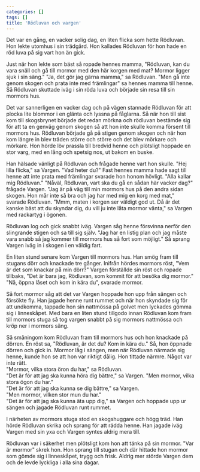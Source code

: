 ```yaml
---
categories: []
tags: []
title: 'Rödluvan och vargen'
---
```


Det var en gång, en vacker solig dag, en liten flicka som hette Rödluvan. Hon lekte utomhus i sin trädgård. Hon kallades Rödluvan för hon hade en röd luva på sig vart hon än gick.

Just när hon lekte som bäst så ropade hennes mamma, "Rödluvan, kan du vara snäll och gå till mormor med den här korgen med mat? Mormor ligger sjuk i sin säng." "Ja, det gör jag gärna mamma," sa Rödluvan. "Men gå inte genom skogen och prata inte med främlingar" sa hennes mamma till henne. Så Rödluvan skuttade iväg i sin röda luva och började sin resa till sin mormors hus.

Det var sannerligen en vacker dag och på vägen stannade Rödluvan för att plocka lite blommor i en glänta och lyssna på fåglarna. Så när hon till sist kom till skogsbrynet började det redan mörkna och rödluvan bestämde sig för att ta en genväg genom skogen så att hon inte skulle komma försent till mormors hus.
Rödluvan började gå på stigen genom skogen och när hon kom längre in blev träden större och större och det blev mörkare och mörkare. Hon hörde löv prassla till bredvid henne och plötsligt hoppade en stor varg, med en lång och spetsig nos, ut bakom en buske.

Han hälsade vänligt på Rödluvan och frågade henne vart hon skulle. "Hej lilla flicka," sa Vargen. "Vad heter du?" Fast hennes mamma hade sagt till henne att inte prata med främlingar svarade hon honom hövligt. "Alla kallar mig Rödluvan." "Nåväl, Rödluvan, vart ska du gå en sådan här vacker dag?" frågade Vargen. "Jag är på väg till min mormors hus på den andra sidan skogen. Hon mår inte så bra och jag har med mig en korg med mat," svarade Rödluvan. "Mmm, maten i korgen ser väldigt god ut. Då är det kanske bäst att du skyndar dig, du vill ju inte låta mormor vänta," sa Vargen med rackartyg i ögonen. 

Rödluvan log och gick snabbt iväg. Vargen såg henne försvinna nerför den slingrande stigen och sa till sig själv. "Jag har en listig plan och jag måste vara snabb så jag kommer till mormors hus så fort som möjligt." Så sprang Vargen iväg in i skogen i en väldig fart.

En liten stund senare kom Vargen till mormors hus. Han smög fram till stugans dörr och knackade tre gånger. Inifrån hördes mormors röst, "Vem är det som knackar på min dörr?" Vargen förställde sin röst och ropade tillbaks, "Det är bara jag, Rödluvan, som kommit för att besöka dig mormor." "Nå, öppna låset och kom in kära du", svarade mormor.

Så fort mormor såg att det var Vargen hoppade hon upp från sängen och försökte fly. Han jagade henne runt rummet och när hon skyndade sig för att undkomma, tappade hon sin nattmössa på golvet men lyckades gömma sig i linneskåpet. Med bara en liten stund tillgodo innan Rödluvan kom fram till mormors stuga så tog vargen snabbt på sig mormors nattmössa och kröp ner i mormors säng.

Så småningom kom Rödluvan fram till mormors hus och hon knackade på dörren. En röst sa, "Rödluvan, är det du? Kom in kära du." Så, hon öppnade dörren och gick in. Mormor låg i sängen, men när Rödluvan närmade sig henne, kunde hon se att hon var riktigt dålig. Hon tittade närmre. Något var inte rätt.  
"Mormor, vilka stora öron du har," sa Rödluvan.  
"Det är för att jag ska kunna höra dig bättre," sa Vargen. "Men mormor, vilka stora ögon du har."  
"Det är för att jag ska kunna se dig bättre," sa Vargen.  
"Men mormor, vilken stor mun du har."  
"Det är för att jag ska kunna äta upp dig," sa Vargen och hoppade upp ur sängen och jagade Rödluvan runt rummet.

I närheten av mormors stuga stod en skogshuggare och högg träd. Han hörde Rödluvan skrika och sprang för att rädda henne. Han jagade iväg Vargen med sin yxa och Vargen syntes aldrig mera till.

Rödluvan var i säkerhet men plötsligt kom hon att tänka på sin mormor. "Var är mormor" skrek hon. Hon sprang till stugan och där hittade hon mormor som gömde sig i linneskåpet, trygg och frisk. Aldrig mer störde Vargen dem och de levde lyckliga i alla sina dagar.
